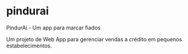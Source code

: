 # pindurai

PindurAí - Um app para marcar fiados

Um projeto de Web App para gerenciar vendas a crédito em pequenos estabelecimentos.
